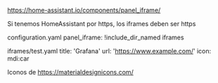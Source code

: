 https://home-assistant.io/components/panel_iframe/

Si tenemos HomeAssistant por https, los iframes deben ser https

configuration.yaml
panel_iframe: !include_dir_named iframes

iframes/test.yaml
title: 'Grafana'
url: 'https://www.example.com/'
icon: mdi:car


Iconos de https://materialdesignicons.com/
